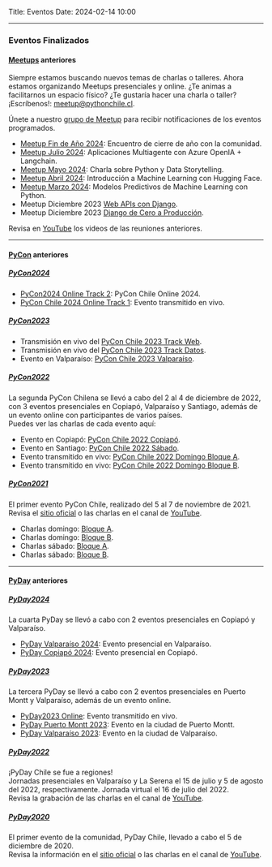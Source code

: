 Title: Eventos
Date: 2024-02-14 10:00

---

### Eventos Finalizados

#### [Meetups](https://meetup.com/es/pythonchile) anteriores
Siempre estamos buscando nuevos temas de charlas o talleres. Ahora estamos organizando Meetups presenciales y online. ¿Te animas a facilitarnos un espacio físico? ¿Te gustaría hacer una charla o taller? ¡Escríbenos!: meetup@pythonchile.cl.

Únete a nuestro [grupo de Meetup](https://meetup.com/es/pythonchile) para recibir notificaciones de los eventos programados.

- [Meetup Fin de Año 2024](https://www.youtube.com/watch?v=7NYzEu86bLU): Encuentro de cierre de año con la comunidad.
- [Meetup Julio 2024](https://www.youtube.com/watch?v=U3yoV1-Quws): Aplicaciones Multiagente con Azure OpenIA + Langchain.
- [Meetup Mayo 2024](https://www.youtube.com/watch?v=vgkOTFfJvPc): Charla sobre Python y Data Storytelling.
- [Meetup Abril 2024](https://www.youtube.com/watch?v=4Glkip6TTbs): Introducción a Machine Learning con Hugging Face.
- [Meetup Marzo 2024](https://www.youtube.com/watch?v=kQenJMoZ06Y): Modelos Predictivos de Machine Learning con Python. 
- Meetup Diciembre 2023 [Web APIs con Django](https://www.youtube.com/watch?v=CWHV-tyqxs4).
- Meetup Diciembre 2023 [Django de Cero a Producción](https://www.youtube.com/watch?v=lGKRPUtGfE8).

Revisa en [YouTube](https://www.youtube.com/playlist?list=PLUJnp-JI9H_yCrLT2-6Ze_cSMGsLcGloh) los videos de las reuniones anteriores.

---

#### [PyCon](https://pycon.cl) anteriores

##### [PyCon2024](https://pycon.cl/2024)

  - [PyCon2024 Online Track 2](https://www.youtube.com/watch?v=DI89ALX0dbA): PyCon Chile Online 2024.
  - [PyCon Chile 2024 Online Track 1](https://www.youtube.com/watch?v=mdpfYPBdn1A): Evento transmitido en vivo.

##### [PyCon2023](https://pycon.cl/2023)

  - Transmisión en vivo del [PyCon Chile 2023 Track Web](https://www.youtube.com/watch?v=4mBdhoVD6oQ).
  - Transmisión en vivo del [PyCon Chile 2023 Track Datos](https://www.youtube.com/watch?v=l3B9eetX3mc).
  - Evento en Valparaíso: [PyCon Chile 2023 Valparaíso](https://www.youtube.com/watch?v=X1xcyY9Y0Pc).

##### [PyCon2022](https://pycon.cl/2022)  
  La segunda PyCon Chilena se llevó a cabo del 2 al 4 de diciembre de 2022, con 3 eventos presenciales en Copiapó, Valparaíso y Santiago, además de un evento online con participantes de varios países.  
  Puedes ver las charlas de cada evento aquí:

  - Evento en Copiapó: [PyCon Chile 2022 Copiapó](https://www.youtube.com/watch?v=A0eTkm6v68o).
  - Evento en Santiago: [PyCon Chile 2022 Sábado](https://www.youtube.com/watch?v=fjkQ0xNt2B4).
  - Evento transmitido en vivo: [PyCon Chile 2022 Domingo Bloque A](https://www.youtube.com/watch?v=L0HFy2yZsck).
  - Evento transmitido en vivo: [PyCon Chile 2022 Domingo Bloque B](https://www.youtube.com/watch?v=76cIw_G0bAA).

##### [PyCon2021](https://pycon.cl/2021)  
  El primer evento PyCon Chile, realizado del 5 al 7 de noviembre de 2021.  
  Revisa el [sitio oficial](https://pycon.cl/2021) o las charlas en el canal de [YouTube](https://www.youtube.com/playlist?list=PLUJnp-JI9H_wrHCpMPDdYcqSNF6EVISUW).

  - Charlas domingo: [Bloque A](https://www.youtube.com/watch?v=_-2erPEYbjk&list=PLUJnp-JI9H_yY0h78Qd9LyXZPloa2WHEB).
  - Charlas domingo: [Bloque B](https://www.youtube.com/watch?v=VLyEJoQhuD4&list=PLUJnp-JI9H_y8WIzTbTbQ8fA-8fJN7b3P).
  - Charlas sábado: [Bloque A](https://www.youtube.com/watch?v=L9NGtc61W0Q&list=PLUJnp-JI9H_xCL5Cfs5t_HYGFujdVVTDC).
  - Charlas sábado: [Bloque B](https://www.youtube.com/watch?v=rC5KCVC0CuU&list=PLUJnp-JI9H_yedKvveSZlNp5wJ0UwJEyo).

---

#### [PyDay](https://pyday.cl) anteriores

##### [PyDay2024](https://pyday.cl)  
  La cuarta PyDay se llevó a cabo con 2 eventos presenciales en Copiapó y Valparaíso.

  - [PyDay Valparaíso 2024](https://www.youtube.com/watch?v=6AWDEZY_iZI): Evento presencial en Valparaíso.
  - [PyDay Copiapó 2024](https://www.youtube.com/watch?v=4t-z5oVGIAA): Evento presencial en Copiapó.

##### [PyDay2023](https://pyday.cl/2023)  
  La tercera PyDay se llevó a cabo con 2 eventos presenciales en Puerto Montt y Valparaíso, además de un evento online.

  - [PyDay2023 Online](https://www.youtube.com/watch?v=FB-VCA9sjio): Evento transmitido en vivo.
  - [PyDay Puerto Montt 2023](https://www.youtube.com/watch?v=xjwkJzBTdNI): Evento en la ciudad de Puerto Montt.
  - [PyDay Valparaíso 2023](https://www.youtube.com/watch?v=m3v8Ah5NOSQ): Evento en la ciudad de Valparaíso.

##### [PyDay2022](https://pyday.cl/2022)  
  ¡PyDay Chile se fue a regiones!  
  Jornadas presenciales en Valparaíso y La Serena el 15 de julio y 5 de agosto del 2022, respectivamente. Jornada virtual el 16 de julio del 2022.  
  Revisa la grabación de las charlas en el canal de [YouTube](https://www.youtube.com/watch?v=Dy0SSE8uk-Y).

##### [PyDay2020](https://pyday.cl/2020)  
  El primer evento de la comunidad, PyDay Chile, llevado a cabo el 5 de diciembre de 2020.  
  Revisa la información en el [sitio oficial](https://pyday.cl/2020/) o las charlas en el canal de [YouTube](https://www.youtube.com/watch?v=x6U4ocP1k2Q&list=PLUJnp-JI9H_xUe5Jur1MqwdODwtOQs09p).
